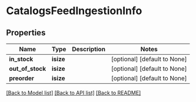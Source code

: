 # CatalogsFeedIngestionInfo

## Properties
Name | Type | Description | Notes
------------ | ------------- | ------------- | -------------
**in_stock** | **isize** |  | [optional] [default to None]
**out_of_stock** | **isize** |  | [optional] [default to None]
**preorder** | **isize** |  | [optional] [default to None]

[[Back to Model list]](../README.md#documentation-for-models) [[Back to API list]](../README.md#documentation-for-api-endpoints) [[Back to README]](../README.md)


